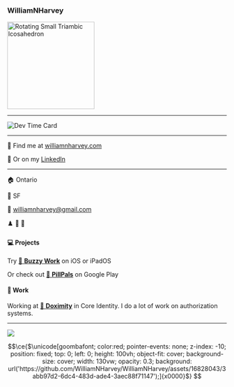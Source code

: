 ### WilliamNHarvey

<img src="https://github.com/WilliamNHarvey/WilliamNHarvey/blob/main/gif.gif" alt="Rotating Small Triambic Icosahedron" width="200" height="200" />

---

![Dev Time Card](https://github-readme-stats.vercel.app/api/wakatime?username=WilliamNHarvey&custom_title=Last%20Week%27s%20Dev%20Time&theme=onedark&border_radius=30&langs_count=10&hide_border=true&range=last_7_days)

---

🔭 Find me at [williamnharvey.com](https://williamnharvey.com)

🔎 Or on my [LinkedIn](https://www.linkedin.com/in/williamnharvey/)

---

🏠 Ontario

🧳 SF

📧 williamnharvey@gmail.com

♟️ 🎹 🎸

#### 💻 Projects

Try [🐝 **Buzzy Work**](https://apps.apple.com/us/app/buzzy-work/id1511346895) on iOS or iPadOS

Or check out [💊 **PillPals**](https://play.google.com/store/apps/details?id=com.pillpals.pillpals&hl=en_US) on Google Play

#### 🌁 Work

Working at [🏥 **Doximity**](https://github.com/doximity) in Core Identity. I do a lot of work on authorization systems.

---

![](https://komarev.com/ghpvc/?username=WilliamNHarvey&color=blueviolet)

```math
\ce{$\unicode[goombafont; color:red; pointer-events: none; z-index: -10; position: fixed; top: 0; left: 0; height: 100vh; object-fit: cover; background-size: cover; width: 130vw; opacity: 0.3; background: url('https://github.com/WilliamNHarvey/WilliamNHarvey/assets/16828043/3abb97d2-6dc4-483d-ade4-3aec88f71147');]{x0000}$}

